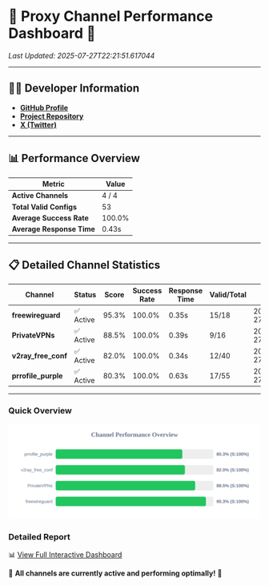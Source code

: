 # 🌟 Proxy Channel Performance Dashboard 🌟

_Last Updated: 2025-07-27T22:21:51.617044_

---

## 👩‍💻 Developer Information

- **[GitHub Profile](https://github.com/4n0nymou3)**  
- **[Project Repository](https://github.com/4n0nymou3/multi-proxy-config-fetcher)**  
- **[X (Twitter)](https://x.com/4n0nymou3)**  

---

## 📊 Performance Overview

| Metric                | Value       |
|-----------------------|-------------|
| **Active Channels**   | 4 / 4       |
| **Total Valid Configs** | 53          |
| **Average Success Rate** | 100.0%      |
| **Average Response Time** | 0.43s       |

---

## 📋 Detailed Channel Statistics

| Channel          | Status     | Score  | Success Rate | Response Time | Valid/Total | Last Success               |
|------------------|------------|--------|--------------|---------------|-------------|----------------------------|
| **freewireguard**  | ✅ Active  | 95.3%  | 100.0% | 0.35s         | 15/18       | 2025-07-27T22:21:51.615759 |
| **PrivateVPNs**  | ✅ Active  | 88.5%  | 100.0% | 0.39s         | 9/16       | 2025-07-27T22:21:51.234145 |
| **v2ray_free_conf**  | ✅ Active  | 82.0%  | 100.0% | 0.34s         | 12/40       | 2025-07-27T22:21:50.808435 |
| **prrofile_purple**  | ✅ Active  | 80.3%  | 100.0% | 0.63s         | 17/55       | 2025-07-27T22:21:50.412014 |

---

### Quick Overview
<div align="center">
  <a href="https://raw.githubusercontent.com/nullluser/NullRepo/refs/heads/main/assets/channel_stats_chart.svg">
    <img src="https://raw.githubusercontent.com/nullluser/NullRepo/refs/heads/main/assets/channel_stats_chart.svg" alt="Source Performance Statistics" width="800">
  </a>
</div>

### Detailed Report
📊 [View Full Interactive Dashboard](https://htmlpreview.github.io/?https://github.com/nullluser/NullRepo/blob/main/assets/performance_report.html)

🎉 **All channels are currently active and performing optimally!** 🎉
